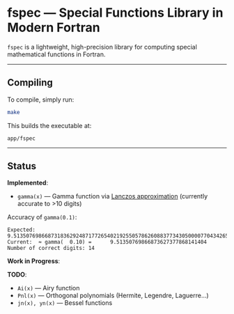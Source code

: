 # fspec — Special Functions Library in Modern Fortran

`fspec` is a lightweight, high-precision library for computing special mathematical functions in Fortran.

---
## Compiling
To compile, simply run:

```bash
make
```

This builds the executable at:

```
app/fspec
```

---
## Status

**Implemented**:
- `gamma(x)` — Gamma function via [Lanczos approximation](https://en.wikipedia.org/wiki/Lanczos_approximation) (currently accurate to >10 digits)

Accuracy of `gamma(0.1)`:
```text
Expected:   9.5135076986687318362924871772654021925505786260883773430500007704342654...
Current:  ≈ gamma(  0.10) =      9.51350769866873627377868141404
Number of correct digits: 14
```

**Work in Progress**:


**TODO**:
- `Ai(x)` — Airy function
- `Pnl(x)` — Orthogonal polynomials (Hermite, Legendre, Laguerre...)
- `jn(x), yn(x)` — Bessel functions
